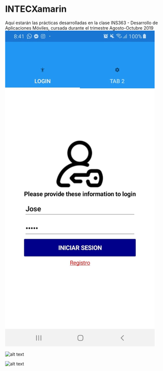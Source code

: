 ﻿# INTECXamarin
Aquí estarán las prácticas desarrolladas en la clase INS363 - Desarrollo de Aplicaciones Móviles, cursada durante el trimestre Agosto-Octubre 2019 
![alt text](https://github.com/JosephRArias/INTECXamarin/blob/master/Screenshots/LoginPage.jpeg)

![alt text](https://github.com/JosephRArias/INTECXamarin/tree/master/Screenshots/HomePage.jpeg)

![alt text](https://github.com/JosephRArias/INTECXamarin/tree/master/Screenshots/RegisterPage.jpeg)


